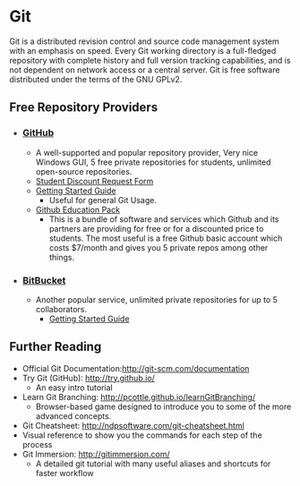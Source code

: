 # Git
Git is a distributed revision control and source code management system with an emphasis on speed. Every Git working directory is a full-fledged repository with complete history and full version tracking capabilities, and is not dependent on network access or a central server. Git is free software distributed under the terms of the GNU GPLv2.

## Free Repository Providers
- ### [GitHub](https://www.github.com/)
  - A well-supported and popular repository provider, Very nice Windows GUI, 5 free private repositories for students, unlimited open-source repositories.
  - [Student Discount Request Form](https://education.github.com/discount_requests/new)
  - [Getting Started Guide](https://help.github.com/)
    - Useful for general Git Usage.
  - [Github Education Pack](https://education.github.com/pack)
    - This is a bundle of software and services which Github and its partners are providing for free or for a discounted price to students. The most useful is a free Github basic account which costs $7/month and gives you 5 private repos among other things.
- ### [BitBucket](https://bitbucket.org/)
  - Another popular service, unlimited private repositories for up to 5 collaborators.
    - [Getting Started Guide](https://confluence.atlassian.com/display/BITBUCKET/Bitbucket+101)

## Further Reading
- Official Git Documentation:http://git-scm.com/documentation
- Try Git (GitHub): http://try.github.io/
  - An easy intro tutorial
- Learn Git Branching: http://pcottle.github.io/learnGitBranching/
  - Browser-based game designed to introduce you to some of the more advanced concepts.
- Git Cheatsheet: http://ndpsoftware.com/git-cheatsheet.html
 - Visual reference to show you the commands for each step of the process
- Git Immersion: http://gitimmersion.com/
  - A detailed git tutorial with many useful aliases and shortcuts for faster workflow
